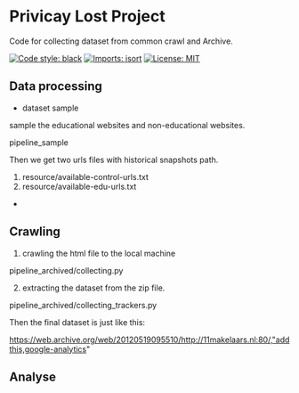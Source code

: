 # Privicay Lost Project

Code for collecting dataset from common crawl and Archive. 

[![Code style: black](https://img.shields.io/badge/code%20style-black-000000.svg)](https://github.com/psf/black)
[![Imports: isort](https://img.shields.io/badge/%20imports-isort-%231674b1?style=flat&labelColor=ef8336)](https://pycqa.github.io/isort/)
[![License: MIT](https://img.shields.io/badge/License-MIT-yellow.svg)](https://opensource.org/licenses/MIT)

## Data processing 

- dataset sample

sample the educational websites and non-educational websites. 

pipeline_sample

Then we get two urls files with historical snapshots path. 

1) resource/available-control-urls.txt
2) resource/available-edu-urls.txt
- 

## Crawling

1) crawling the html file to the local machine

pipeline_archived/collecting.py

2) extracting the dataset from the zip file.

pipeline_archived/collecting_trackers.py

Then the final dataset is just like this:

https://web.archive.org/web/20120519095510/http://11makelaars.nl:80/,"addthis,google-analytics"

## Analyse
